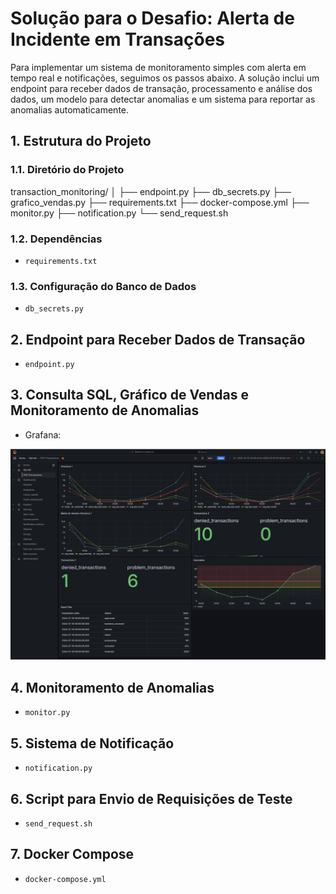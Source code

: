 # Solução para o Desafio: Alerta de Incidente em Transações

Para implementar um sistema de monitoramento simples com alerta em tempo real e notificações, seguimos os passos abaixo. A solução inclui um endpoint para receber dados de transação, processamento e análise dos dados, um modelo para detectar anomalias e um sistema para reportar as anomalias automaticamente.

## 1. Estrutura do Projeto

### 1.1. Diretório do Projeto

transaction_monitoring/
│
├── endpoint.py
├── db_secrets.py
├── grafico_vendas.py
├── requirements.txt
├── docker-compose.yml
├── monitor.py
├── notification.py
└── send_request.sh


### 1.2. Dependências

- `requirements.txt`

### 1.3. Configuração do Banco de Dados

- `db_secrets.py`

## 2. Endpoint para Receber Dados de Transação

- `endpoint.py`

## 3. Consulta SQL, Gráfico de Vendas e Monitoramento de Anomalias

- Grafana:

![Gráfico de Vendas](image-9.png)

## 4. Monitoramento de Anomalias

- `monitor.py`

## 5. Sistema de Notificação

- `notification.py`

## 6. Script para Envio de Requisições de Teste

- `send_request.sh`

## 7. Docker Compose

- `docker-compose.yml`


